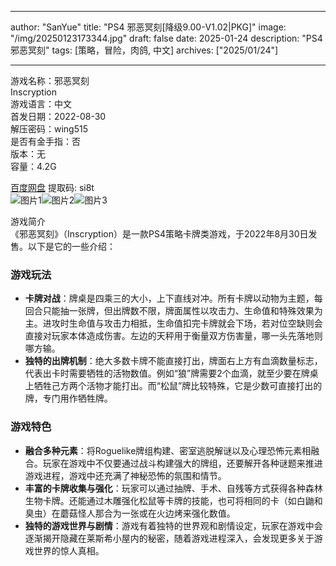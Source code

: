 
---
author: "SanYue"
title: "PS4 邪恶冥刻[降级9.00-V1.02|PKG]"
image: "/img/20250123173344.jpg"
draft: false
date: 2025-01-24
description: "PS4 邪恶冥刻"
tags: [策略，冒险，肉鸽, 中文]
archives: ["2025/01/24"]

---

游戏名称：邪恶冥刻   
Inscryption    
游戏语言：中文  
首发日期：2022-08-30  
解压密码：wing515  
是否有金手指：否  
版本：无   
容量：4.2G

[百度网盘](https://pan.baidu.com/s/1MqUgsaQ5rJNtTTex3MQyzw) 提取码: si8t  
![图片1](/img/e98ff1.jpg)![图片2](/img/8af138.jpg)![图片3](/img/74edb8.jpg)  

游戏简介  
《邪恶冥刻》（Inscryption）是一款PS4策略卡牌类游戏，于2022年8月30日发售。以下是它的一些介绍：

### 游戏玩法
- **卡牌对战**：牌桌是四乘三的大小，上下直线对冲。所有卡牌以动物为主题，每回合只能抽一张牌，但出牌数不限，牌面属性以攻击力、生命值和特殊效果为主。进攻时生命值与攻击力相抵，生命值扣完卡牌就会下场，若对位空缺则会直接对玩家本体造成伤害。左边的天秤用于衡量双方伤害量，哪一头先落地则哪方输。
- **独特的出牌机制**：绝大多数卡牌不能直接打出，牌面右上方有血滴数量标志，代表出卡时需要牺牲的活物数值。例如“狼”牌需要2个血滴，就至少要在牌桌上牺牲己方两个活物才能打出。而“松鼠”牌比较特殊，它是少数可直接打出的牌，专门用作牺牲牌。

### 游戏特色
- **融合多种元素**：将Roguelike牌组构建、密室逃脱解谜以及心理恐怖元素相融合。玩家在游戏中不仅要通过战斗构建强大的牌组，还要解开各种谜题来推进游戏进程，游戏中还充满了神秘恐怖的氛围和情节。
- **丰富的卡牌收集与强化**：玩家可以通过抽牌、手术、自残等方式获得各种森林生物卡牌。还能通过木雕强化松鼠等卡牌的技能，也可将相同的卡（如白鼬和臭虫）在蘑菇怪人那合为一张或在火边烤来强化数值。
- **独特的游戏世界与剧情**：游戏有着独特的世界观和剧情设定，玩家在游戏中会逐渐揭开隐藏在莱斯希小屋内的秘密，随着游戏进程深入，会发现更多关于游戏世界的惊人真相。

